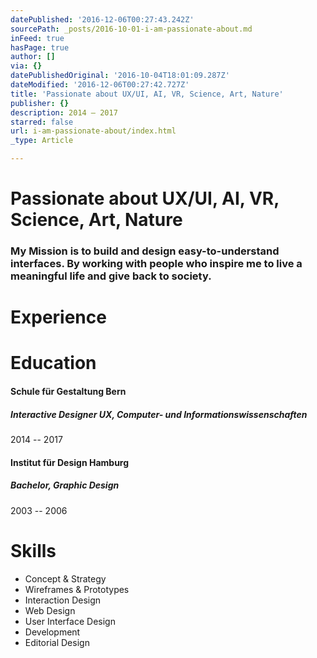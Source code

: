 ```yaml
---
datePublished: '2016-12-06T00:27:43.242Z'
sourcePath: _posts/2016-10-01-i-am-passionate-about.md
inFeed: true
hasPage: true
author: []
via: {}
datePublishedOriginal: '2016-10-04T18:01:09.287Z'
dateModified: '2016-12-06T00:27:42.727Z'
title: 'Passionate about UX/UI, AI, VR, Science, Art, Nature'
publisher: {}
description: 2014 – 2017
starred: false
url: i-am-passionate-about/index.html
_type: Article

---
```

# Passionate about **UX/UI, AI, VR, Science, Art, Nature**

### My Mission is to build and design easy-to-understand interfaces. By working with people who inspire me to live a meaningful life and give back to society.

# Experience

# Education

#### **Schule für Gestaltung Bern**

##### Interactive Designer UX, Computer- und Informationswissenschaften

2014 -- 2017

#### **Institut für Design Hamburg**

##### Bachelor, Graphic Design

2003 -- 2006

# Skills

* Concept & Strategy
* Wireframes & Prototypes
* Interaction Design
* Web Design
* User Interface Design
* Development
* Editorial Design